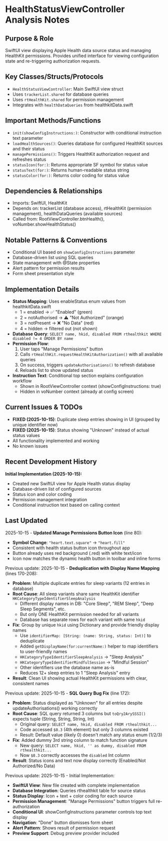 # HealthStatusViewController Analysis Notes

## Purpose & Role
SwiftUI view displaying Apple Health data source status and managing HealthKit permissions. Provides unified interface for viewing configuration state and re-triggering authorization requests.

## Key Classes/Structs/Protocols
- `HealthStatusViewController`: Main SwiftUI view struct
- Uses `trackerList.shared` for database queries
- Uses `rtHealthKit.shared` for permission management
- Integrates with `healthDataQueries` from healthkitData.swift

## Important Methods/Functions
- `init(showConfigInstructions:)`: Constructor with conditional instruction text parameter
- `loadHealthSources()`: Queries database for configured HealthKit sources and their status
- `managePermissions()`: Triggers HealthKit authorization request and refreshes status
- `statusIcon(for:)`: Returns appropriate SF symbol for status value
- `statusText(for:)`: Returns human-readable status string
- `statusColor(for:)`: Returns color coding for status value

## Dependencies & Relationships
- Imports: SwiftUI, HealthKit
- Depends on: trackerList (database access), rtHealthKit (permission management), healthDataQueries (available sources)
- Called from: RootViewController.btnHealth(), voNumber.showHealthStatus()

## Notable Patterns & Conventions
- Conditional UI based on `showConfigInstructions` parameter
- Database-driven list using SQL queries
- State management with @State properties
- Alert pattern for permission results
- Form sheet presentation style

## Implementation Details
- **Status Mapping**: Uses enableStatus enum values from healthkitData.swift
  - 1 = enabled → ✅ "Enabled" (green)
  - 2 = notAuthorised → ⚠️ "Not Authorized" (orange)
  - 3 = notPresent → ❌ "No Data" (red)
  - 4 = hidden → filtered out (not shown)
- **Database Query**: `SELECT name, hkid, disabled FROM rthealthkit WHERE disabled != 4 ORDER BY name`
- **Permission Flow**:
  1. User taps "Manage Permissions" button
  2. Calls `rtHealthKit.requestHealthKitAuthorization()` with all available queries
  3. On success, triggers `updateAuthorisations()` to refresh database
  4. Reloads list to show updated status
- **Instruction Text**: Conditional top section explains configuration workflow
  - Shown in RootViewController context (showConfigInstructions: true)
  - Hidden in voNumber context (already at config screen)

## Current Issues & TODOs
- **FIXED (2025-10-15)**: Duplicate sleep entries showing in UI (grouped by unique identifier now)
- **FIXED (2025-10-15)**: Status showing "Unknown" instead of actual status values
- All functionality implemented and working
- No known issues

## Recent Development History
**Initial Implementation (2025-10-15):**
- Created new SwiftUI view for Apple Health status display
- Database-driven list of configured sources
- Status icon and color coding
- Permission management integration
- Conditional instruction text based on calling context

## Last Updated
2025-10-15 - **Updated Manage Permissions Button Icon** (line 80):
- **Symbol Change**: `"heart.text.square"` → `"heart.fill"`
- Consistent with health status button icon throughout app
- Button already uses red background (.red) with white text/icon
- Icon now matches the dynamic health button in toolbar and inline forms

Previous update:
2025-10-15 - **Deduplication with Display Name Mapping** (lines 170-208):
- **Problem**: Multiple duplicate entries for sleep variants (12 entries in database)
- **Root Cause**: All sleep variants share same HealthKit identifier `HKCategoryTypeIdentifierSleepAnalysis`
  - Different display names in DB: "Core Sleep", "REM Sleep", "Deep Sleep Segments", etc.
  - But only ONE HealthKit permission needed for all variants
  - Database has separate rows for each variant with same `hkid`
- **Fix**: Group by unique `hkid` using Dictionary and provide friendly display names
  - Use `identifierMap: [String: (name: String, status: Int)]` to deduplicate
  - Added `getDisplayName(for:currentName:)` helper to map identifiers to user-friendly names
  - `HKCategoryTypeIdentifierSleepAnalysis` → "Sleep Analysis"
  - `HKCategoryTypeIdentifierMindfulSession` → "Mindful Session"
  - Other identifiers use the database name as-is
  - Reduces 12+ sleep entries to 1 "Sleep Analysis" entry
- **Result**: Clean UI showing actual HealthKit permissions with clear, consistent names

Previous update:
2025-10-15 - **SQL Query Bug Fix** (line 172):
- **Problem**: Status displayed as "Unknown" for all entries despite updateAuthorisations() working correctly
- **Root Cause**: SQL query returned 3 columns but `toQry2ArySSSI()` expects tuple (String, String, String, Int)
  - Original query: `SELECT name, hkid, disabled FROM rthealthkit...`
  - Code accessed `$0.3` (4th element) but only 3 columns existed
  - Result: Default value (likely 0) doesn't match any status enum (1/2/3)
- **Fix**: Added dummy 3rd string column to match function signature
  - New query: `SELECT name, hkid, '' as dummy, disabled FROM rthealthkit...`
  - Now `$0.3` correctly accesses the `disabled` Int column
- **Result**: Status icons and text now display correctly (Enabled/Not Authorized/No Data)

Previous update:
2025-10-15 - Initial Implementation:
- **SwiftUI View**: New file created with complete implementation
- **Database Integration**: Queries rthealthkit table for source status
- **Status Display**: Icon + text + color coding for each source
- **Permission Management**: "Manage Permissions" button triggers full re-authorization
- **Conditional UI**: showConfigInstructions parameter controls top text display
- **Navigation**: "Done" button dismisses form sheet
- **Alert Pattern**: Shows result of permission request
- **Preview Support**: Debug preview provider included

